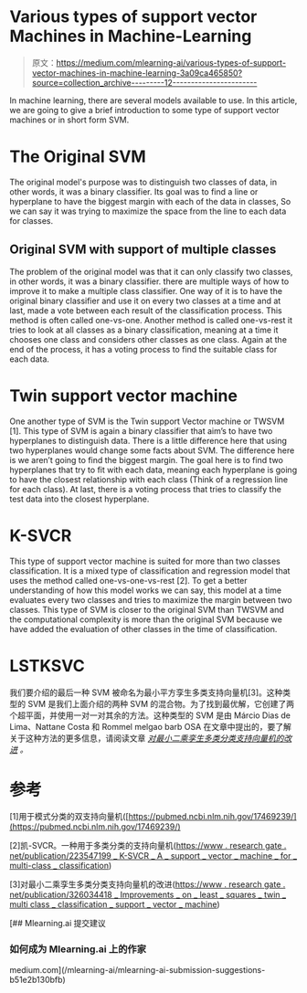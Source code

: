 # Various types of support vector Machines in Machine-Learning

> 原文：<https://medium.com/mlearning-ai/various-types-of-support-vector-machines-in-machine-learning-3a09ca465850?source=collection_archive---------12----------------------->

In machine learning, there are several models available to use. In this article, we are going to give a brief introduction to some type of support vector machines or in short form SVM.

# The Original SVM

The original model's purpose was to distinguish two classes of data, in other words, it was a binary classifier. Its goal was to find a line or hyperplane to have the biggest margin with each of the data in classes, So we can say it was trying to maximize the space from the line to each data for classes.

## Original SVM with support of multiple classes

The problem of the original model was that it can only classify two classes, in other words, it was a binary classifier. there are multiple ways of how to improve it to make a multiple class classifier.
One way of it is to have the original binary classifier and use it on every two classes at a time and at last, made a vote between each result of the classification process. This method is often called one-vs-one.
Another method is called one-vs-rest it tries to look at all classes as a binary classification, meaning at a time it chooses one class and considers other classes as one class. Again at the end of the process, it has a voting process to find the suitable class for each data.

# Twin support vector machine

One another type of SVM is the Twin support Vector machine or TWSVM [1]. This type of SVM is again a binary classifier that aim’s to have two hyperplanes to distinguish data. There is a little difference here that using two hyperplanes would change some facts about SVM. The difference here is we aren’t going to find the biggest margin. The goal here is to find two hyperplanes that try to fit with each data, meaning each hyperplane is going to have the closest relationship with each class (Think of a regression line for each class). At last, there is a voting process that tries to classify the test data into the closest hyperplane.

# K-SVCR

This type of support vector machine is suited for more than two classes classification. It is a mixed type of classification and regression model that uses the method called one-vs-one-vs-rest [2]. To get a better understanding of how this model works we can say, this model at a time evaluates every two classes and tries to maximize the margin between two classes. This type of SVM is closer to the original SVM than TWSVM and the computational complexity is more than the original SVM because we have added the evaluation of other classes in the time of classification.

# LSTKSVC

我们要介绍的最后一种 SVM 被命名为最小平方孪生多类支持向量机[3]。这种类型的 SVM 是我们上面介绍的两种 SVM 的混合物。为了找到最优解，它创建了两个超平面，并使用一对一对其余的方法。这种类型的 SVM 是由 Márcio Dias de Lima、Nattane Costa 和 Rommel melgao barb OSA 在文章中提出的，要了解关于这种方法的更多信息，请阅读文章 [*对最小二乘孪生多类分类支持向量机的改进*](https://www.researchgate.net/publication/326034418_Improvements_on_least_squares_twin_multi-class_classification_support_vector_machine) *。*

# 参考

[1]用于模式分类的双支持向量机([https://pubmed.ncbi.nlm.nih.gov/17469239/](https://pubmed.ncbi.nlm.nih.gov/17469239/)

[2]凯-SVCR。一种用于多类分类的支持向量机([https://www . research gate . net/publication/223547199 _ K-SVCR _ A _ support _ vector _ machine _ for _ multi-class _ classification](https://www.researchgate.net/publication/223547199_K-SVCR_A_support_vector_machine_for_multi-class_classification))

[3]对最小二乘孪生多类分类支持向量机的改进([https://www . research gate . net/publication/326034418 _ Improvements _ on _ least _ squares _ twin _ multi class _ classification _ support _ vector _ machine](https://www.researchgate.net/publication/326034418_Improvements_on_least_squares_twin_multi-class_classification_support_vector_machine))

[](/mlearning-ai/mlearning-ai-submission-suggestions-b51e2b130bfb) [## Mlearning.ai 提交建议

### 如何成为 Mlearning.ai 上的作家

medium.com](/mlearning-ai/mlearning-ai-submission-suggestions-b51e2b130bfb)